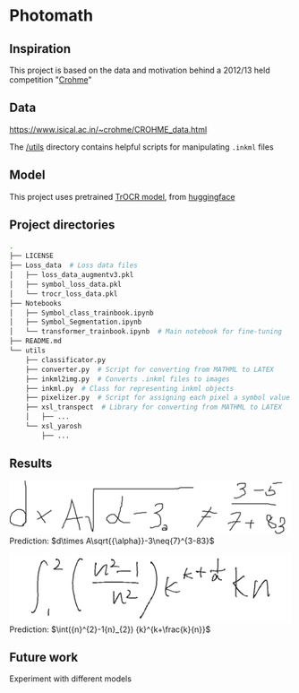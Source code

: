 # Photomath

## Inspiration
This project is based on the data and motivation behind a 2012/13 held competition "[Crohme](https://www.isical.ac.in/~crohme/index.html)"


## Data
https://www.isical.ac.in/~crohme/CROHME_data.html

The [/utils](/utils) directory contains helpful scripts for manipulating ```.inkml``` files


## Model
This project uses pretrained [TrOCR model](https://huggingface.co/microsoft/trocr-large-handwritten), from [huggingface](https://github.com/huggingface/transformers)


## Project directories
```bash
.
├── LICENSE
├── Loss_data  # Loss data files
│   ├── loss_data_augmentv3.pkl
│   ├── symbol_loss_data.pkl
│   └── trocr_loss_data.pkl
├── Notebooks
│   ├── Symbol_class_trainbook.ipynb  
│   ├── Symbol_Segmentation.ipynb
│   └── transformer_trainbook.ipynb  # Main notebook for fine-tuning
├── README.md
└── utils  
    ├── classificator.py
    ├── converter.py  # Script for converting from MATHML to LATEX
    ├── inkml2img.py  # Converts .inkml files to images
    ├── inkml.py  # Class for representing inkml objects
    ├── pixelizer.py  # Script for assigning each pixel a symbol value
    ├── xsl_transpect  # Library for converting from MATHML to LATEX
    │   ├── ...
    └── xsl_yarosh
        ├── ...

```

## Results

![Image Alt Text](https://github.com/aleksabolic/Photomath/blob/main/examples/ex1.png)
Prediction: $d\times A\sqrt{{\alpha}}-3\neq{7}^{3-83}$

![Image Alt Text](https://github.com/aleksabolic/Photomath/blob/main/examples/ex2.png)
Prediction: $\int({n}^{2}-1{n}_{2}) {k}^{k+\frac{k}{n}}$

## Future work

Experiment with different models
